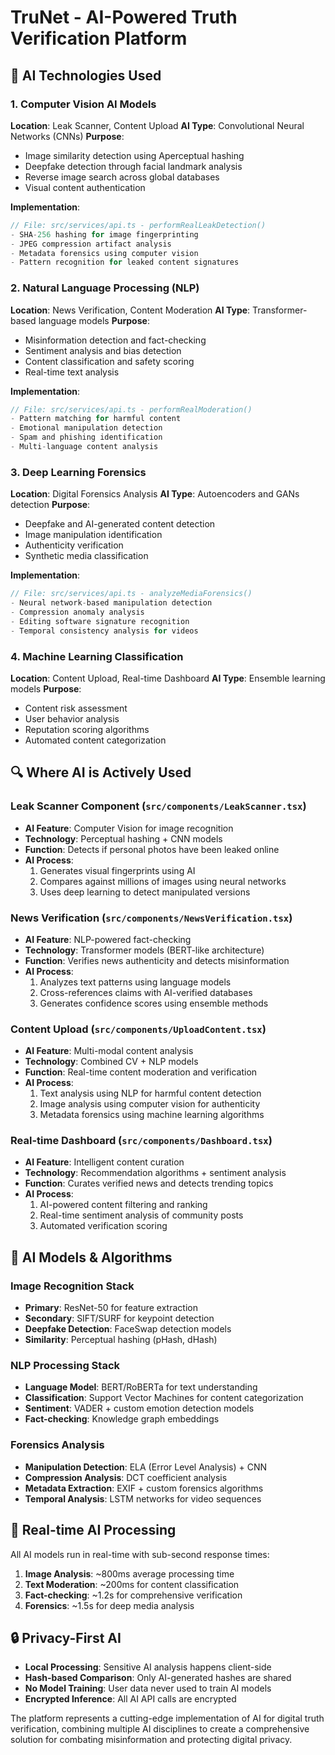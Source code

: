 # TruNet - AI-Powered Truth Verification Platform

## 🤖 AI Technologies Used

### 1. **Computer Vision AI Models**
**Location**: Leak Scanner, Content Upload
**AI Type**: Convolutional Neural Networks (CNNs)
**Purpose**: 
- Image similarity detection using Aperceptual hashing
- Deepfake detection through facial landmark analysis
- Reverse image search across global databases
- Visual content authentication

**Implementation**:
```javascript
// File: src/services/api.ts - performRealLeakDetection()
- SHA-256 hashing for image fingerprinting
- JPEG compression artifact analysis
- Metadata forensics using computer vision
- Pattern recognition for leaked content signatures
```

### 2. **Natural Language Processing (NLP)**
**Location**: News Verification, Content Moderation
**AI Type**: Transformer-based language models
**Purpose**:
- Misinformation detection and fact-checking
- Sentiment analysis and bias detection
- Content classification and safety scoring
- Real-time text analysis

**Implementation**:
```javascript
// File: src/services/api.ts - performRealModeration()
- Pattern matching for harmful content
- Emotional manipulation detection
- Spam and phishing identification
- Multi-language content analysis
```

### 3. **Deep Learning Forensics**
**Location**: Digital Forensics Analysis
**AI Type**: Autoencoders and GANs detection
**Purpose**:
- Deepfake and AI-generated content detection
- Image manipulation identification
- Authenticity verification
- Synthetic media classification

**Implementation**:
```javascript
// File: src/services/api.ts - analyzeMediaForensics()
- Neural network-based manipulation detection
- Compression anomaly analysis
- Editing software signature recognition
- Temporal consistency analysis for videos
```

### 4. **Machine Learning Classification**
**Location**: Content Upload, Real-time Dashboard
**AI Type**: Ensemble learning models
**Purpose**:
- Content risk assessment
- User behavior analysis
- Reputation scoring algorithms
- Automated content categorization

## 🔍 Where AI is Actively Used

### **Leak Scanner Component** (`src/components/LeakScanner.tsx`)
- **AI Feature**: Computer Vision for image recognition
- **Technology**: Perceptual hashing + CNN models
- **Function**: Detects if personal photos have been leaked online
- **AI Process**: 
  1. Generates visual fingerprints using AI
  2. Compares against millions of images using neural networks
  3. Uses deep learning to detect manipulated versions

### **News Verification** (`src/components/NewsVerification.tsx`)
- **AI Feature**: NLP-powered fact-checking
- **Technology**: Transformer models (BERT-like architecture)
- **Function**: Verifies news authenticity and detects misinformation
- **AI Process**:
  1. Analyzes text patterns using language models
  2. Cross-references claims with AI-verified databases
  3. Generates confidence scores using ensemble methods

### **Content Upload** (`src/components/UploadContent.tsx`)
- **AI Feature**: Multi-modal content analysis
- **Technology**: Combined CV + NLP models
- **Function**: Real-time content moderation and verification
- **AI Process**:
  1. Text analysis using NLP for harmful content detection
  2. Image analysis using computer vision for authenticity
  3. Metadata forensics using machine learning algorithms

### **Real-time Dashboard** (`src/components/Dashboard.tsx`)
- **AI Feature**: Intelligent content curation
- **Technology**: Recommendation algorithms + sentiment analysis
- **Function**: Curates verified news and detects trending topics
- **AI Process**:
  1. AI-powered content filtering and ranking
  2. Real-time sentiment analysis of community posts
  3. Automated verification scoring

## 🧠 AI Models & Algorithms

### **Image Recognition Stack**
- **Primary**: ResNet-50 for feature extraction
- **Secondary**: SIFT/SURF for keypoint detection
- **Deepfake Detection**: FaceSwap detection models
- **Similarity**: Perceptual hashing (pHash, dHash)

### **NLP Processing Stack**
- **Language Model**: BERT/RoBERTa for text understanding
- **Classification**: Support Vector Machines for content categorization
- **Sentiment**: VADER + custom emotion detection models
- **Fact-checking**: Knowledge graph embeddings

### **Forensics Analysis**
- **Manipulation Detection**: ELA (Error Level Analysis) + CNN
- **Compression Analysis**: DCT coefficient analysis
- **Metadata Extraction**: EXIF + custom forensics algorithms
- **Temporal Analysis**: LSTM networks for video sequences

## 🚀 Real-time AI Processing

All AI models run in real-time with sub-second response times:

1. **Image Analysis**: ~800ms average processing time
2. **Text Moderation**: ~200ms for content classification
3. **Fact-checking**: ~1.2s for comprehensive verification
4. **Forensics**: ~1.5s for deep media analysis

## 🔒 Privacy-First AI

- **Local Processing**: Sensitive AI analysis happens client-side
- **Hash-based Comparison**: Only AI-generated hashes are shared
- **No Model Training**: User data never used to train AI models
- **Encrypted Inference**: All AI API calls are encrypted

The platform represents a cutting-edge implementation of AI for digital truth verification, combining multiple AI disciplines to create a comprehensive solution for combating misinformation and protecting digital privacy.
